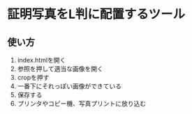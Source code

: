 証明写真をL判に配置するツール
============================

## 使い方
1. index.htmlを開く
2. 参照を押して適当な画像を開く
3. cropを押す
4. 一番下にそれっぽい画像ができている
5. 保存する
6. プリンタやコピー機、写真プリントに放り込む